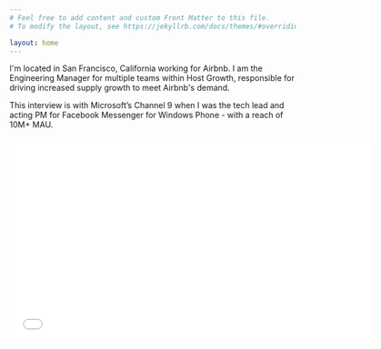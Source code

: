 ```yaml
---
# Feel free to add content and custom Front Matter to this file.
# To modify the layout, see https://jekyllrb.com/docs/themes/#overriding-theme-defaults

layout: home
---
```


I'm located in San Francisco, California working for Airbnb. I am the
Engineering Manager for multiple teams within Host Growth, responsible for driving
increased supply growth to meet Airbnb's demand.

This interview is with Microsoft’s Channel 9 when I was the tech lead and acting PM
for Facebook Messenger for Windows Phone - with a reach of 10M+ MAU.


<iframe src="//channel9.msdn.com/Blogs/LarryLarsen/Developing-Facebooks-Messenger-app-for-Windows-Phone-with-Visual-Studio/player" width="640" height="360" frameborder="0" allowfullscreen="allowfullscreen"></iframe>

